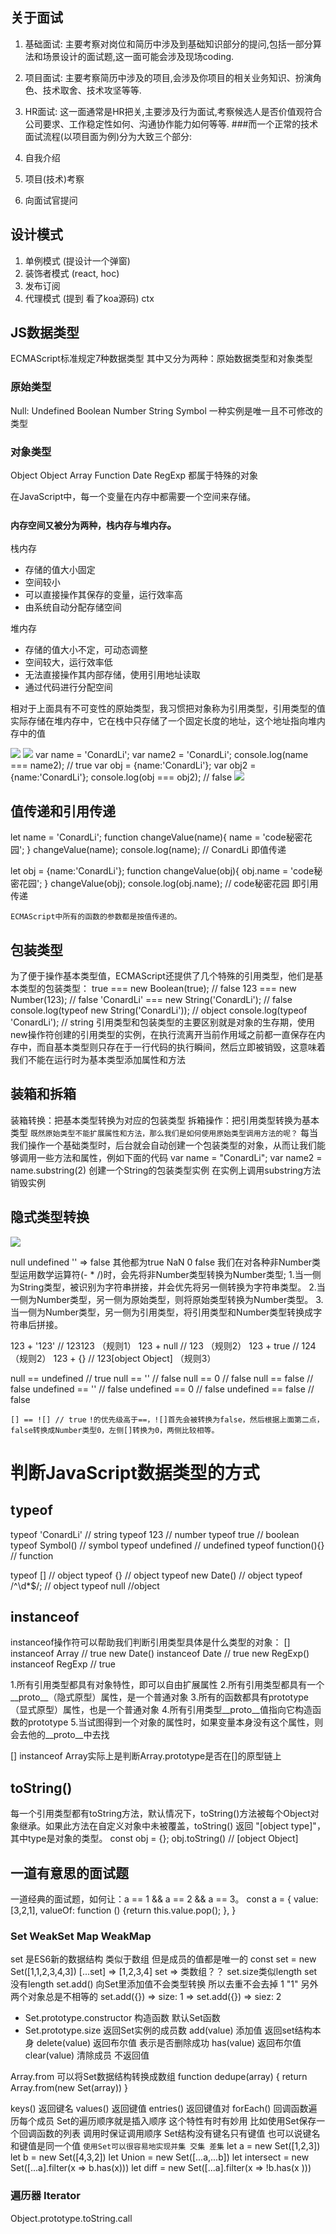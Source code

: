 ## 关于面试
1. 基础面试: 主要考察对岗位和简历中涉及到基础知识部分的提问,包括一部分算法和场景设计的面试题,这一面可能会涉及现场coding.
2. 项目面试: 主要考察简历中涉及的项目,会涉及你项目的相关业务知识、扮演角色、技术取舍、技术攻坚等等.
3. HR面试: 这一面通常是HR把关,主要涉及行为面试,考察候选人是否价值观符合公司要求、工作稳定性如何、沟通协作能力如何等等.
###而一个正常的技术面试流程(以项目面为例)分为大致三个部分:

1. 自我介绍
2. 项目(技术)考察
3. 向面试官提问


## 设计模式
1. 单例模式 (提设计一个弹窗)
2. 装饰者模式 (react, hoc)
3. 发布订阅 
4. 代理模式 (提到 看了koa源码) ctx

## JS数据类型
ECMAScript标准规定7种数据类型 其中又分为两种：原始数据类型和对象类型
### 原始类型
Null: 
Undefined
Boolean
Number
String
Symbol 一种实例是唯一且不可修改的类型
### 对象类型
Object Object Array Function Date RegExp 都属于特殊的对象

在JavaScript中，每一个变量在内存中都需要一个空间来存储。
### `内存空间又被分为两种，栈内存与堆内存`。
栈内存
- 存储的值大小固定
- 空间较小
- 可以直接操作其保存的变量，运行效率高
- 由系统自动分配存储空间

堆内存
- 存储的值大小不定，可动态调整
- 空间较大，运行效率低
- 无法直接操作其内部存储，使用引用地址读取
- 通过代码进行分配空间

相对于上面具有不可变性的原始类型，我习惯把对象称为引用类型，引用类型的值实际存储在堆内存中，它在栈中只存储了一个固定长度的地址，这个地址指向堆内存中的值

<img src="https://user-gold-cdn.xitu.io/2019/5/28/16afa4e25a85befd?imageView2/0/w/1280/h/960/format/webp/ignore-error/1">
<img src="https://user-gold-cdn.xitu.io/2019/5/28/16afa4e49b1e49fd?imageView2/0/w/1280/h/960/format/webp/ignore-error/1">
var name = 'ConardLi';
var name2 = 'ConardLi';
console.log(name === name2); // true
var obj = {name:'ConardLi'};
var obj2 = {name:'ConardLi'};
console.log(obj === obj2); // false

<img src="https://user-gold-cdn.xitu.io/2019/5/28/16afa4e49b1e49fd?imageView2/0/w/1280/h/960/format/webp/ignore-error/1">

## 值传递和引用传递
let name = 'ConardLi';
function changeValue(name){
  name = 'code秘密花园';
}
changeValue(name);
console.log(name);  // ConardLi  即值传递

let obj = {name:'ConardLi'};
function changeValue(obj){
  obj.name = 'code秘密花园';
}
changeValue(obj);
console.log(obj.name); // code秘密花园  即引用传递

`ECMAScript中所有的函数的参数都是按值传递的。`

## 包装类型
为了便于操作基本类型值，ECMAScript还提供了几个特殊的引用类型，他们是基本类型的包装类型：
true === new Boolean(true); // false
123 === new Number(123); // false
'ConardLi' === new String('ConardLi'); // false
console.log(typeof new String('ConardLi')); // object
console.log(typeof 'ConardLi'); // string
引用类型和包装类型的主要区别就是对象的生存期，使用new操作符创建的引用类型的实例，在执行流离开当前作用域之前都一直保存在内存中，而自基本类型则只存在于一行代码的执行瞬间，然后立即被销毁，这意味着我们不能在运行时为基本类型添加属性和方法

## 装箱和拆箱
装箱转换：把基本类型转换为对应的包装类型
拆箱操作：把引用类型转换为基本类型
`既然原始类型不能扩展属性和方法，那么我们是如何使用原始类型调用方法的呢？`
每当我们操作一个基础类型时，后台就会自动创建一个包装类型的对象，从而让我们能够调用一些方法和属性，例如下面的代码
var name = "ConardLi";
var name2 = name.substring(2)
创建一个String的包装类型实例
在实例上调用substring方法
销毁实例

## 隐式类型转换
<img src="https://user-gold-cdn.xitu.io/2019/6/1/16b128d2444b90ce?imageView2/0/w/1280/h/960/format/webp/ignore-error/1">

null
undefined
''               =>   false 其他都为true
NaN
0
false
我们在对各种非Number类型运用数学运算符(- * /)时，会先将非Number类型转换为Number类型;
1.当一侧为String类型，被识别为字符串拼接，并会优先将另一侧转换为字符串类型。
2.当一侧为Number类型，另一侧为原始类型，则将原始类型转换为Number类型。
3.当一侧为Number类型，另一侧为引用类型，将引用类型和Number类型转换成字符串后拼接。

123 + '123' // 123123   （规则1）
123 + null  // 123    （规则2）
123 + true // 124    （规则2）
123 + {}  // 123[object Object]    （规则3）


null == undefined // true
null == '' // false
null == 0 // false
null == false // false
undefined == '' // false
undefined == 0 // false
undefined == false // false

`[] == ![] // true`
`!的优先级高于==，![]首先会被转换为false，然后根据上面第二点，false转换成Number类型0，左侧[]转换为0，两侧比较相等。`
# 判断JavaScript数据类型的方式
## typeof
typeof 'ConardLi'  // string
typeof 123  // number
typeof true  // boolean
typeof Symbol()  // symbol
typeof undefined  // undefined
typeof function(){}  // function

typeof [] // object
typeof {} // object
typeof new Date() // object
typeof /^\d*$/; // object
typeof null //object

## instanceof
instanceof操作符可以帮助我们判断引用类型具体是什么类型的对象：
[] instanceof Array // true
new Date() instanceof Date // true
new RegExp() instanceof RegExp // true

1.所有引用类型都具有对象特性，即可以自由扩展属性
2.所有引用类型都具有一个__proto__（隐式原型）属性，是一个普通对象
3.所有的函数都具有prototype（显式原型）属性，也是一个普通对象
4.所有引用类型__proto__值指向它构造函数的prototype
5.当试图得到一个对象的属性时，如果变量本身没有这个属性，则会去他的__proto__中去找

[] instanceof Array实际上是判断Array.prototype是否在[]的原型链上

## toString()
每一个引用类型都有toString方法，默认情况下，toString()方法被每个Object对象继承。如果此方法在自定义对象中未被覆盖，toString() 返回 "[object type]"，其中type是对象的类型。
const obj = {};
obj.toString() // [object Object]

## 一道有意思的面试题
一道经典的面试题，如何让：a == 1 && a == 2 && a == 3。
const a = {
   value:[3,2,1],
   valueOf: function () {return this.value.pop(); },
} 



### Set WeakSet Map WeakMap
set 是ES6新的数据结构  类似于数组  但是成员的值都是唯一的
const set = new Set([1,1,2,3,4,3])
[...set] => [1,2,3,4]
set => 类数组？？
set.size类似length  set没有length
set.add()
向Set里添加值不会类型转换 所以去重不会去掉 1 "1" 
另外  两个对象总是不相等的
set.add({})  => size: 1 => set.add({})  =>  siez: 2

- Set.prototype.constructor 构造函数 默认Set函数
- Set.prototype.size 返回Set实例的成员数
add(value)  添加值  返回set结构本身
delete(value) 返回布尔值  表示是否删除成功
has(value)    返回布尔值  
clear(value)  清除成员  不返回值

Array.from 可以将Set数据结构转换成数组
function dedupe(array) {
  return Array.from(new Set(array))
}

keys()  返回键名
values()  返回键值
entries() 返回键值对
forEach() 回调函数遍历每个成员
Set的遍历顺序就是插入顺序  这个特性有时有妙用  比如使用Set保存一个回调函数的列表 调用时保证调用顺序
Set结构没有键名只有键值  也可以说键名和键值是同一个值
`使用Set可以很容易地实现并集 交集 差集`
let a = new Set([1,2,3])
let b = new Set([4,3,2])
let Union = new Set([...a,...b])
let intersect = new Set([...a].filter(x => b.has(x)))
let diff = new Set([...a].filter(x => !b.has(x
)))

### 遍历器 Iterator

Object.prototype.toString.call